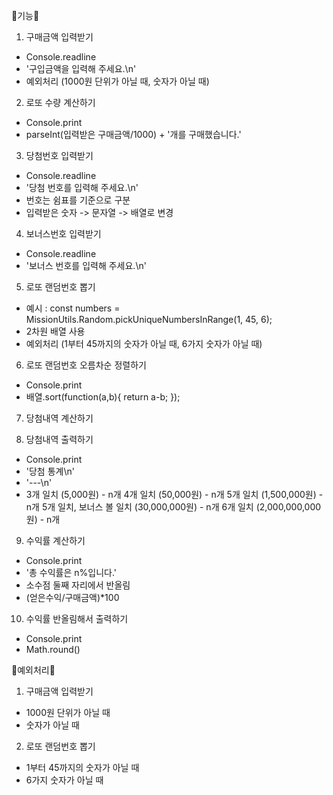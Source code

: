 🐰기능🐰

1. 구매금액 입력받기

- Console.readline
- '구입금액을 입력해 주세요.\n'
- 예외처리 (1000원 단위가 아닐 때, 숫자가 아닐 때)

2. 로또 수량 계산하기

- Console.print
- parseInt(입력받은 구매금액/1000) + '개를 구매했습니다.'

3. 당첨번호 입력받기

- Console.readline
- '당첨 번호를 입력해 주세요.\n'
- 번호는 쉼표를 기준으로 구분
- 입력받은 숫자 -> 문자열 -> 배열로 변경

4. 보너스번호 입력받기

- Console.readline
- '보너스 번호를 입력해 주세요.\n'

5. 로또 랜덤번호 뽑기

- 예시 : const numbers = MissionUtils.Random.pickUniqueNumbersInRange(1, 45, 6);
- 2차원 배열 사용
- 예외처리 (1부터 45까지의 숫자가 아닐 때, 6가지 숫자가 아닐 때)

6. 로또 랜덤번호 오름차순 정렬하기

- Console.print
- 배열.sort(function(a,b){
  return a-b;
  });

7. 당첨내역 계산하기

8. 당첨내역 출력하기

- Console.print
- '당첨 통계\n'
- '---\n'
- 3개 일치 (5,000원) - n개
  4개 일치 (50,000원) - n개
  5개 일치 (1,500,000원) - n개
  5개 일치, 보너스 볼 일치 (30,000,000원) - n개
  6개 일치 (2,000,000,000원) - n개

9. 수익률 계산하기

- Console.print
- '총 수익률은 n%입니다.'
- 소수점 둘째 자리에서 반올림
- (얻은수익/구매금액)\*100

10. 수익률 반올림해서 출력하기

- Console.print
- Math.round()

🐹예외처리🐹

1. 구매금액 입력받기

- 1000원 단위가 아닐 때
- 숫자가 아닐 때

2. 로또 랜덤번호 뽑기

- 1부터 45까지의 숫자가 아닐 때
- 6가지 숫자가 아닐 때
